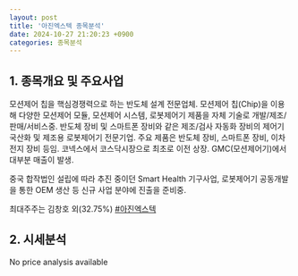 ```yaml
---
layout: post
title: '아진엑스텍 종목분석'
date: 2024-10-27 21:20:23 +0900
categories: 종목분석
---
```


## 1. 종목개요 및 주요사업

모션제어 칩을 핵심경쟁력으로 하는 반도체 설계 전문업체. 모션제어 칩(Chip)을 이용해 다양한 모션제어 모듈, 모션제어 시스템, 로봇제어기 제품을 자체 기술로 개발/제조/판매/서비스중. 반도체 장비 및 스마트폰 장비와 같은 제조/검사 자동화 장비의 제어기 국산화 및 제조용 로봇제어기 전문기업. 주요 제품은 반도체 장비, 스마트폰 장비, 이차전지 장비 등임. 코넥스에서 코스닥시장으로 최초로 이전 상장. GMC(모션제어기)에서 대부분 매출이 발생.

중국 합작법인 설립에 따라 추진 중이던 Smart Health 기구사업, 로봇제어기 공동개발을 통한 OEM 생산 등 신규 사업 분야에 진출을 준비중.

최대주주는 김창호 외(32.75%)
[#아진엑스텍](#)

## 2. 시세분석

No price analysis available
